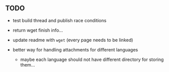 ## TODO

- test build thread and publish race conditions
- return wget finish info...
- update readme with `wget` (every page needs to be linked)

- better way for handling attachments for different languages
    - maybe each language should not have different directory for storing them...

